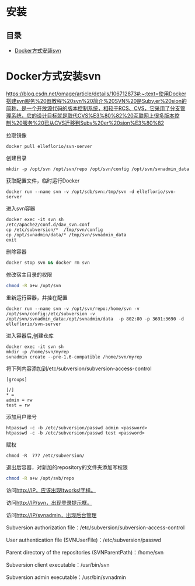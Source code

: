 # 安装

## 目录

-   [Docker方式安装svn](#Docker方式安装svn)

# Docker方式安装svn

<https://blog.csdn.net/omage/article/details/106712873#:~:text=使用Docker搭建svn服务%20器教程%20svn%20简介%20SVN%20是Subv,er%20sion的简称，是一个开放源代码的版本控制系统，相较于RCS、CVS，它采用了分支管理系统，它的设计目标就是取代CVS%E3%80%82%20互联网上很多版本控制%20服务%20已从CVS迁移到Subv%20er%20sion%E3%80%82>

拉取镜像

```纯文本
docker pull elleflorio/svn-server
```

创建目录

```纯文本
mkdir -p /opt/svn /opt/svn/repo /opt/svn/config /opt/svn/svnadmin_data
```

获取配置文件，临时运行Docker

```纯文本
docker run --name svn -v /opt/sdb/svn:/tmp/svn -d elleflorio/svn-server
```

进入svn容器

```纯文本
docker exec -it svn sh
/etc/apache2/conf.d/dav_svn.conf
cp /etc/subversion/*  /tmp/svn/config
cp /opt/svnadmin/data/* /tmp/svn/svnadmin_data
exit
```

删除容器

```bash
docker stop svn && docker rm svn
```

修改宿主目录的权限

```bash
chmod -R a+w /opt/svn
```

重新运行容器，并挂在配置

```纯文本
docker run --name svn -v /opt/svn/repo:/home/svn -v /opt/svn/config:/etc/subversion -v /opt/svn/svnadmin_data:/opt/svnadmin/data  -p 802:80 -p 3691:3690 -d elleflorio/svn-server
```

进入容器后,创建仓库

```纯文本
docker exec -it svn sh
mkdir -p /home/svn/myrep
svnadmin create --pre-1.6-compatible /home/svn/myrep
```

将下列内容添加到/etc/subversion/subversion-access-control

```纯文本
[groups]
 
[/]
* = 
admin = rw
test = rw
```

添加用户账号

```纯文本
htpasswd -c -b /etc/subversion/passwd admin <password>
htpasswd -c -b /etc/subversion/passwd test <password>
```

赋权

```纯文本
chmod -R  777 /etc/subversion/
```

退出后容器，对新加的repository的文件夹添加写权限

```bash
chmod -R a+w /opt/svb/repo
```

访问[http://IP，应该出现Itworks!字样。](http://IP，应该出现Itworks!字样。 "http://IP，应该出现Itworks!字样。")

访问[http://IP/svn，出现登录提示框。](http://IP/svn，出现登录提示框。 "http://IP/svn，出现登录提示框。")

访问[http://IP/svnadmin，出现后台管理](http://IP/svnadmin，出现后台管理 "http://IP/svnadmin，出现后台管理")

Subversion authorization file：/etc/subversion/subversion-access-control

User authentication file (SVNUserFile)：/etc/subversion/passwd

Parent directory of the repositories (SVNParentPath)：/home/svn

Subversion client executable：/usr/bin/svn

Subversion admin executable：/usr/bin/svnadmin
